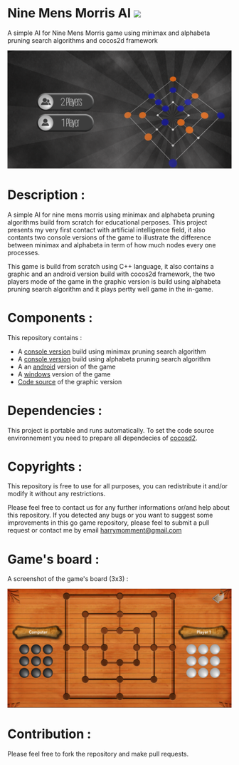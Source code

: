# Nine Mens Morris AI ![](https://img.shields.io/github/repo-size/outidrarine/Nine_Mens_Morris.svg)
A simple AI for Nine Mens Morris game using minimax and alphabeta pruning search algorithms and cocos2d framework 

![game interface](./presentation_pictures/interface.png)

# Description :

A simple AI for nine mens morris using minimax and alphabeta pruning algorithms build from scratch for educational perposes.
This project presents my very first contact with artificial intelligence field, it also contants two console versions of the 
game to illustrate the difference between minimax and alphabeta in term of how much nodes every one processes.

This game is build from scratch using C++ language, it also contains a graphic and an android version build with cocos2d framework, 
the two players mode of the game in the graphic version is build using alphabeta pruning search algorithm and
 it plays pertty well game in the in-game.
 
# Components :

This repository contains :

- A [console version](./jeu_de_moulin_minimax_console) build using minimax pruning search algorithm
- A [console version](./jeu_de_moulin_alphabeta_console) build using alphabeta pruning search algorithm
- A an [android](./version_ANDROID) version of the game
- A [windows](./version_WINDOWS_and_source_code) version of the game
- [Code source](./version_WINDOWS_and_source_code) of the graphic version 

# Dependencies :
This project is portable and runs automatically.
To set the code source environnement you need to prepare all dependecies of [cocosd2](https://cocos2d-x.org/).

# Copyrights :

This repository is free to use for all purposes, you can redistribute it and/or modify it without any restrictions. 

Please feel free to contact us for any further informations or/and help about this repository. 
If you detected any bugs or you want to suggest some improvements in this go game repository, please feel to submit a pull request or contact me by email <harrymomment@gmail.com>

# Game's board :
 A screenshot of the game's board (3x3) :
 
 ![board](./presentation_pictures/ihm.png)
 
 # Contribution :

Please feel free to fork the repository and make pull requests.
